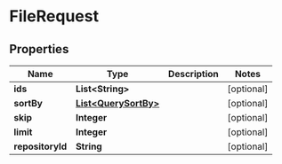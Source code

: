 

# FileRequest


## Properties

Name | Type | Description | Notes
------------ | ------------- | ------------- | -------------
**ids** | **List&lt;String&gt;** |  |  [optional]
**sortBy** | [**List&lt;QuerySortBy&gt;**](QuerySortBy.md) |  |  [optional]
**skip** | **Integer** |  |  [optional]
**limit** | **Integer** |  |  [optional]
**repositoryId** | **String** |  |  [optional]



